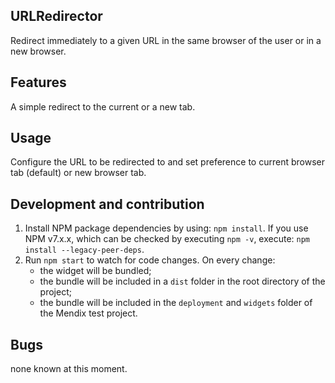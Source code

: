 ## URLRedirector
Redirect immediately to a given URL in the same browser of the user or in a new browser.

## Features
A simple redirect to the current or a new tab.

## Usage
Configure the URL to be redirected to and set preference to current browser tab (default) or new browser tab.

## Development and contribution
1. Install NPM package dependencies by using: `npm install`. If you use NPM v7.x.x, which can be checked by executing `npm -v`, execute: `npm install --legacy-peer-deps`.
1. Run `npm start` to watch for code changes. On every change:
    - the widget will be bundled;
    - the bundle will be included in a `dist` folder in the root directory of the project;
    - the bundle will be included in the `deployment` and `widgets` folder of the Mendix test project.

## Bugs
none known at this moment.